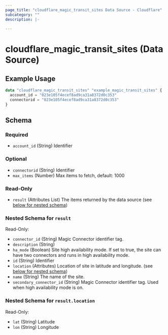 ```yaml
---
page_title: "cloudflare_magic_transit_sites Data Source - Cloudflare"
subcategory: ""
description: |-
  
---
```


# cloudflare_magic_transit_sites (Data Source)



## Example Usage

```terraform
data "cloudflare_magic_transit_sites" "example_magic_transit_sites" {
  account_id = "023e105f4ecef8ad9ca31a8372d0c353"
  connectorid = "023e105f4ecef8ad9ca31a8372d0c353"
}
```

<!-- schema generated by tfplugindocs -->
## Schema

### Required

- `account_id` (String) Identifier

### Optional

- `connectorid` (String) Identifier
- `max_items` (Number) Max items to fetch, default: 1000

### Read-Only

- `result` (Attributes List) The items returned by the data source (see [below for nested schema](#nestedatt--result))

<a id="nestedatt--result"></a>
### Nested Schema for `result`

Read-Only:

- `connector_id` (String) Magic Connector identifier tag.
- `description` (String)
- `ha_mode` (Boolean) Site high availability mode. If set to true, the site can have two connectors and runs in high availability mode.
- `id` (String) Identifier
- `location` (Attributes) Location of site in latitude and longitude. (see [below for nested schema](#nestedatt--result--location))
- `name` (String) The name of the site.
- `secondary_connector_id` (String) Magic Connector identifier tag. Used when high availability mode is on.

<a id="nestedatt--result--location"></a>
### Nested Schema for `result.location`

Read-Only:

- `lat` (String) Latitude
- `lon` (String) Longitude


